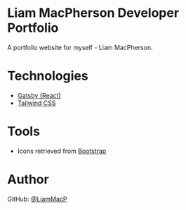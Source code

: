 # Liam MacPherson Developer Portfolio
A portfolio website for myself - Liam MacPherson.

# Technologies
- [Gatsby (React)](https://www.gatsbyjs.com/)
- [Tailwind CSS](https://tailwindcss.com/)

# Tools
- Icons retrieved from [Bootstrap](https://icons.getbootstrap.com/)

# Author
GitHub: [@LiamMacP](https://github.com/LiamMacP)
